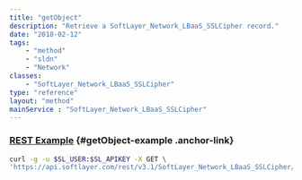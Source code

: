 ```yaml
---
title: "getObject"
description: "Retrieve a SoftLayer_Network_LBaaS_SSLCipher record."
date: "2018-02-12"
tags:
    - "method"
    - "sldn"
    - "Network"
classes:
    - "SoftLayer_Network_LBaaS_SSLCipher"
type: "reference"
layout: "method"
mainService : "SoftLayer_Network_LBaaS_SSLCipher"
---
```


### [REST Example](#getObject-example) <a href="/article/rest/"><i class="fas fa-question"></i></a> {#getObject-example .anchor-link} 
```bash
curl -g -u $SL_USER:$SL_APIKEY -X GET \
'https://api.softlayer.com/rest/v3.1/SoftLayer_Network_LBaaS_SSLCipher/{SoftLayer_Network_LBaaS_SSLCipherID}/getObject'
```
